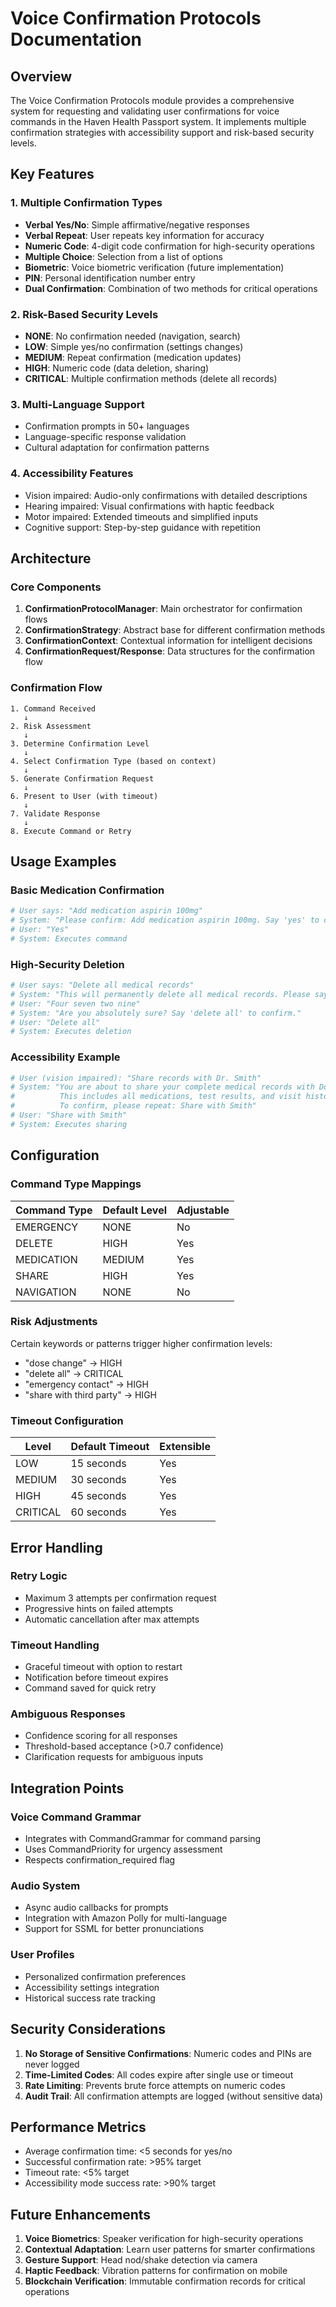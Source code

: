 # Voice Confirmation Protocols Documentation

## Overview

The Voice Confirmation Protocols module provides a comprehensive system for requesting and validating user confirmations for voice commands in the Haven Health Passport system. It implements multiple confirmation strategies with accessibility support and risk-based security levels.

## Key Features

### 1. Multiple Confirmation Types
- **Verbal Yes/No**: Simple affirmative/negative responses
- **Verbal Repeat**: User repeats key information for accuracy
- **Numeric Code**: 4-digit code confirmation for high-security operations
- **Multiple Choice**: Selection from a list of options
- **Biometric**: Voice biometric verification (future implementation)
- **PIN**: Personal identification number entry
- **Dual Confirmation**: Combination of two methods for critical operations

### 2. Risk-Based Security Levels
- **NONE**: No confirmation needed (navigation, search)
- **LOW**: Simple yes/no confirmation (settings changes)
- **MEDIUM**: Repeat confirmation (medication updates)
- **HIGH**: Numeric code (data deletion, sharing)
- **CRITICAL**: Multiple confirmation methods (delete all records)

### 3. Multi-Language Support
- Confirmation prompts in 50+ languages
- Language-specific response validation
- Cultural adaptation for confirmation patterns

### 4. Accessibility Features
- Vision impaired: Audio-only confirmations with detailed descriptions
- Hearing impaired: Visual confirmations with haptic feedback
- Motor impaired: Extended timeouts and simplified inputs
- Cognitive support: Step-by-step guidance with repetition

## Architecture

### Core Components

1. **ConfirmationProtocolManager**: Main orchestrator for confirmation flows
2. **ConfirmationStrategy**: Abstract base for different confirmation methods
3. **ConfirmationContext**: Contextual information for intelligent decisions
4. **ConfirmationRequest/Response**: Data structures for the confirmation flow

### Confirmation Flow

```
1. Command Received
   ↓
2. Risk Assessment
   ↓
3. Determine Confirmation Level
   ↓
4. Select Confirmation Type (based on context)
   ↓
5. Generate Confirmation Request
   ↓
6. Present to User (with timeout)
   ↓
7. Validate Response
   ↓
8. Execute Command or Retry
```

## Usage Examples

### Basic Medication Confirmation

```python
# User says: "Add medication aspirin 100mg"
# System: "Please confirm: Add medication aspirin 100mg. Say 'yes' to confirm or 'no' to cancel."
# User: "Yes"
# System: Executes command
```

### High-Security Deletion

```python
# User says: "Delete all medical records"
# System: "This will permanently delete all medical records. Please say the confirmation code: 4 7 2 9"
# User: "Four seven two nine"
# System: "Are you absolutely sure? Say 'delete all' to confirm."
# User: "Delete all"
# System: Executes deletion
```

### Accessibility Example

```python
# User (vision impaired): "Share records with Dr. Smith"
# System: "You are about to share your complete medical records with Doctor Smith.
#          This includes all medications, test results, and visit history.
#          To confirm, please repeat: Share with Smith"
# User: "Share with Smith"
# System: Executes sharing
```

## Configuration

### Command Type Mappings

| Command Type | Default Level | Adjustable |
|-------------|---------------|------------|
| EMERGENCY | NONE | No |
| DELETE | HIGH | Yes |
| MEDICATION | MEDIUM | Yes |
| SHARE | HIGH | Yes |
| NAVIGATION | NONE | No |

### Risk Adjustments

Certain keywords or patterns trigger higher confirmation levels:
- "dose change" → HIGH
- "delete all" → CRITICAL
- "emergency contact" → HIGH
- "share with third party" → HIGH

### Timeout Configuration

| Level | Default Timeout | Extensible |
|-------|----------------|------------|
| LOW | 15 seconds | Yes |
| MEDIUM | 30 seconds | Yes |
| HIGH | 45 seconds | Yes |
| CRITICAL | 60 seconds | Yes |

## Error Handling

### Retry Logic
- Maximum 3 attempts per confirmation request
- Progressive hints on failed attempts
- Automatic cancellation after max attempts

### Timeout Handling
- Graceful timeout with option to restart
- Notification before timeout expires
- Command saved for quick retry

### Ambiguous Responses
- Confidence scoring for all responses
- Threshold-based acceptance (>0.7 confidence)
- Clarification requests for ambiguous inputs

## Integration Points

### Voice Command Grammar
- Integrates with CommandGrammar for command parsing
- Uses CommandPriority for urgency assessment
- Respects confirmation_required flag

### Audio System
- Async audio callbacks for prompts
- Integration with Amazon Polly for multi-language
- Support for SSML for better pronunciations

### User Profiles
- Personalized confirmation preferences
- Accessibility settings integration
- Historical success rate tracking

## Security Considerations

1. **No Storage of Sensitive Confirmations**: Numeric codes and PINs are never logged
2. **Time-Limited Codes**: All codes expire after single use or timeout
3. **Rate Limiting**: Prevents brute force attempts on numeric codes
4. **Audit Trail**: All confirmation attempts are logged (without sensitive data)

## Performance Metrics

- Average confirmation time: <5 seconds for yes/no
- Successful confirmation rate: >95% target
- Timeout rate: <5% target
- Accessibility mode success rate: >90% target

## Future Enhancements

1. **Voice Biometrics**: Speaker verification for high-security operations
2. **Contextual Adaptation**: Learn user patterns for smarter confirmations
3. **Gesture Support**: Head nod/shake detection via camera
4. **Haptic Feedback**: Vibration patterns for confirmation on mobile
5. **Blockchain Verification**: Immutable confirmation records for critical operations
